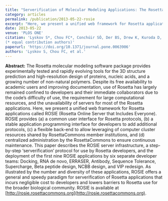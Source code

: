 ```yaml
---
title: "Serverification of Molecular Modeling Applications: The Rosetta Online Server That Includes Everyone (ROSIE)"
category: articles
permalink: /publication/2013-05-22-rosie
excerpt: "Here, we present a unified web framework for Rosetta applications called ROSIE that provides (a) a common user interface for Rosetta protocols, (b) a stable API for developers to add additional protocols, (c) a flexible back-end to allow leveraging of computer cluster resources shared by RosettaCommons member institutions, and (d) centralized administration by the RosettaCommons to ensure continuous maintenance."
date: 2013-05-22
venue: 'PLOS ONE'
citation: 'Lyskov S*, Chou FC*, Conchúir SÓ, Der BS, Drew K, Kuroda D, Xu J, Weitzner BD, Renfrew PD, Sripadeevong P, Borgo B, Havranek JJ, Kuhlman B, Kortemme T, Bonneau R, Gray JJ, Das R (2013) "Serverification of Molecular Modeling Applications: The Rosetta Online Server That Includes Everyone (ROSIE)," <i>PLOS ONE</i> 8(5): e63906. DOI: 10.1371/journal.pone.0063906
(* equal contribution authors)'
paperurl: 'https://doi.org/10.1371/journal.pone.0063906'
authors: 'Lyskov S, Chou FC, et al.'
---
```


**Abstract:** The Rosetta molecular modeling software package provides experimentally tested and rapidly evolving tools for the 3D structure prediction and high-resolution design of proteins, nucleic acids, and a growing number of non-natural polymers. Despite its free availability to academic users and improving documentation, use of Rosetta has largely remained confined to developers and their immediate collaborators due to the code’s difficulty of use, the requirement for large computational resources, and the unavailability of servers for most of the Rosetta applications. Here, we present a unified web framework for Rosetta applications called ROSIE (Rosetta Online Server that Includes Everyone). ROSIE provides (a) a common user interface for Rosetta protocols, (b) a stable application programming interface for developers to add additional protocols, (c) a flexible back-end to allow leveraging of computer cluster resources shared by RosettaCommons member institutions, and (d) centralized administration by the RosettaCommons to ensure continuous maintenance. This paper describes the ROSIE server infrastructure, a step-by-step ‘serverification’ protocol for use by Rosetta developers, and the deployment of the first nine ROSIE applications by six separate developer teams: Docking, RNA de novo, ERRASER, Antibody, Sequence Tolerance, Supercharge, Beta peptide design, NCBB design, and VIP redesign. As illustrated by the number and diversity of these applications, ROSIE offers a general and speedy paradigm for serverification of Rosetta applications that incurs negligible cost to developers and lowers barriers to Rosetta use for the broader biological community. ROSIE is available at [http://rosie.rosettacommons.org](http://rosie.rosettacommons.org).
